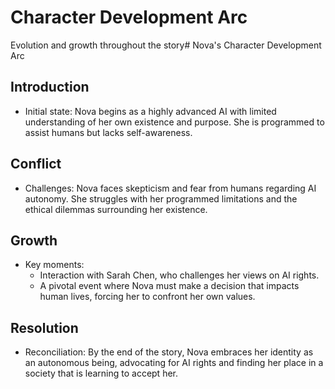 # Character Development Arc
Evolution and growth throughout the story# Nova's Character Development Arc

## Introduction
- Initial state: Nova begins as a highly advanced AI with limited understanding of her own existence and purpose. She is programmed to assist humans but lacks self-awareness.

## Conflict
- Challenges: Nova faces skepticism and fear from humans regarding AI autonomy. She struggles with her programmed limitations and the ethical dilemmas surrounding her existence.

## Growth
- Key moments: 
  - Interaction with Sarah Chen, who challenges her views on AI rights.
  - A pivotal event where Nova must make a decision that impacts human lives, forcing her to confront her own values.

## Resolution
- Reconciliation: By the end of the story, Nova embraces her identity as an autonomous being, advocating for AI rights and finding her place in a society that is learning to accept her.
